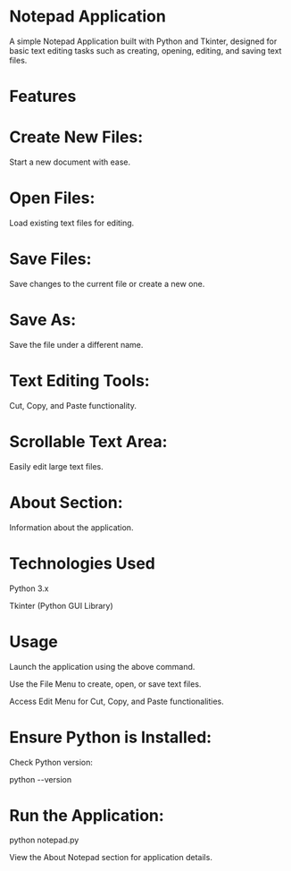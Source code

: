 # Notepad Application

A simple Notepad Application built with Python and Tkinter, designed for basic text editing tasks such as creating, opening, editing, and saving text files.
# Features

# Create New Files: 
Start a new document with ease.

# Open Files:
Load existing text files for editing.

# Save Files: 
Save changes to the current file or create a new one.

# Save As:
Save the file under a different name.

# Text Editing Tools: 
Cut, Copy, and Paste functionality.

# Scrollable Text Area: 
Easily edit large text files.

# About Section: 
Information about the application.

# Technologies Used

Python 3.x

Tkinter (Python GUI Library)

# Usage

Launch the application using the above command.

Use the File Menu to create, open, or save text files.

Access Edit Menu for Cut, Copy, and Paste functionalities.

# Ensure Python is Installed:
Check Python version:

python --version

# Run the Application:

python notepad.py

View the About Notepad section for application details.
